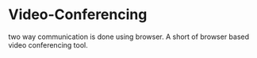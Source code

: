 # Video-Conferencing
two way communication is done using browser. A short of browser based video conferencing tool.
